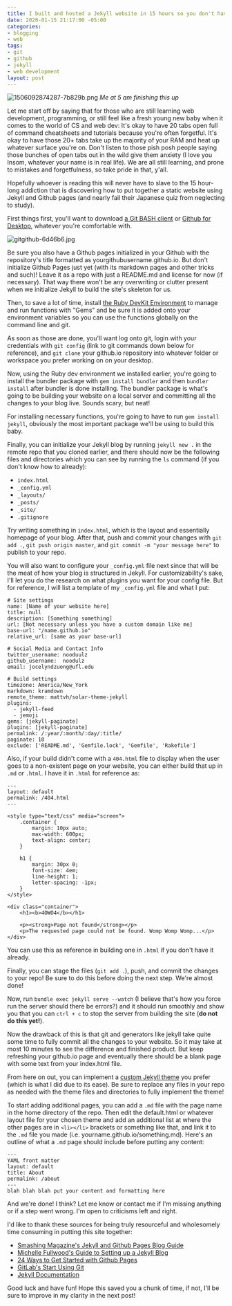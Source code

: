 ```yaml
---
title: I built and hosted a Jekyll website in 15 hours so you don't have to!
date: 2020-01-15 21:17:00 -05:00
categories:
- blogging
- web
tags:
- git
- github
- jekyll
- web development
layout: post
---
```


![1506092874287-7b829b.png](/uploads/1506092874287-7b829b.png)
*Me at 5 am finishing this up*

Let me start off by saying that for those who are still learning web development, programming, or still feel like a fresh young new baby when it comes to the world of CS and web dev: It's okay to have 20 tabs open full of command cheatsheets and tutorials because you're often forgetful. It's okay to have those 20+ tabs take up the majority of your RAM and heat up whatever surface you're on. Don't listen to those pish posh people saying those bunches of open tabs out in the wild give them anxiety (I love you Insom, whatever your name is in real life). We are all still learning, and prone to mistakes and forgetfulness, so take pride in that, y'all. 

Hopefully whoever is reading this will never have to slave to the 15 hour-long addiction that is discovering how to put together a static website using Jekyll and Github pages (and nearly fail their Japanese quiz from neglecting to study). 

First things first, you'll want to download [a Git BASH client](https://git-scm.com/downloads) or [Github for Desktop](https://desktop.github.com), whatever you're comfortable with. 

![gitgithub-6d46b6.jpg](/uploads/gitgithub-6d46b6.jpg)

Be sure you also have a Github pages initialized in your Github with the repository's title formatted as yourgithubusername.github.io. But don't initialize Github Pages just yet (with its markdown pages and other tricks and such)! Leave it as a repo with just a README.md and license for now (if necessary). That way there won't be any overwriting or clutter present when we initialize Jekyll to build the site's skeleton for us. 

Then, to save a lot of time, install [the Ruby DevKit Environment](https://rubyinstaller.org/downloads/) to manage and run functions with "Gems" and be sure it is added onto your environment variables so you can use the functions globally on the command line and git. 

As soon as those are done, you'll want log onto git, login with your credentials with `git config` (link to git commands down below for reference), and `git clone` your github.io repository into whatever folder or workspace you prefer working on on your desktop. 

Now, using the Ruby dev environment we installed earlier, you're going to install the bundler package with `gem install bundler` and then `bundler install` after bundler is done installing. The bundler package is what's going to be building your website on a local server and committing all the changes to your blog live. Sounds scary, but neat!

For installing necessary functions, you're going to have to run `gem install jekyll`, obviously the most important package we'll be using to build this baby. 

Finally, you can initialize your Jekyll blog by running `jekyll new .` in the remote repo that you cloned earlier, and there should now be the following files and directories which you can see by running the `ls` command (if you don't know how to already):

* `index.html`
* `_config.yml`
* `_layouts/`
* `_posts/`
* `_site/`
* `.gitignore`

Try writing something in `index.html`, which is the layout and essentially homepage of your blog. After that, push and commit your changes with `git add .`, `git push origin master`, and `git commit -m "your message here"` to publish to your repo. 

You will also want to configure your `_config.yml` file next since that will be the meat of how your blog is structured in Jekyll. For customizability's sake, I'll let you do the research on what plugins you want for your config file. But for reference, I will list a template of my `_config.yml` file and what I put: 

```
# Site settings
name: [Name of your website here]
title: null
description: [Something something]
url: [Not necessary unless you have a custom domain like me]
base-url: "/name.github.io"
relative_url: [same as your base-url]

# Social Media and Contact Info
twitter_username: nooduulz
github_username:  noodulz
email: jocelyndzuong@ufl.edu

# Build settings
timezone: America/New_York
markdown: kramdown
remote_theme: mattvh/solar-theme-jekyll
plugins:
  - jekyll-feed
  - jemoji
gems: [jekyll-paginate]
plugins: [jekyll-paginate]
permalink: /:year/:month/:day/:title/
paginate: 10
exclude: ['README.md', 'Gemfile.lock', 'Gemfile', 'Rakefile']
```

Also, if your build didn't come with a `404.html` file to display when the user goes to a non-existent page on your website, you can either build that up in `.md` or `.html`. I have it in `.html` for reference as:
```
---
layout: default
permalink: /404.html
---

<style type="text/css" media="screen">
    .container {
        margin: 10px auto;
        max-width: 600px;
        text-align: center;
    }

    h1 {
        margin: 30px 0;
        font-size: 4em;
        line-height: 1;
        letter-spacing: -1px;
    }
</style>

<div class="container">
    <h1><b>4OWO4</b></h1>

    <p><strong>Page not found</strong></p>
    <p>The requested page could not be found. Womp Womp Womp...</p>
</div>
```
You can use this as reference in building one in `.html` if you don't have it already.

Finally, you can stage the files (`git add .`), push, and commit the changes to your repo! Be sure to do this before doing the next step. We're almost done!

Now, run `bundle exec jekyll serve --watch` (I believe that's how you force run the server should there be errors?) and it should run smoothly and show you that you can `ctrl + c` to stop the server from building the site (**do not do this yet!**).

Now the drawback of this is that git and generators like jekyll take quite some time to fully commit all the changes to your website. So it may take at most 10 minutes to see the difference and finished product. But keep refreshing your github.io page and eventually there should be a blank page with some text from your index.html file. 

From here on out, you can implement a [custom Jekyll theme](http://jekyllthemes.org) you prefer (which is what I did due to its ease). Be sure to replace any files in your repo as needed with the theme files and directories to fully implement the theme! 

To start adding additional pages, you can add a `.md` file with the page name in the home directory of the repo. Then edit the default.html or whatever layout file for your chosen theme and add an additional list at where the other pages are in `<li></li>` brackets or something like that, and link it to the `.md` file you made (i.e. yourname.github.io/something.md). Here's an outline of what a `.md` page should include before putting any content:
```
---
YAML front matter
layout: default
title: About
permalink: /about
---
blah blah blah put your content and formatting here
```

And we're done! I think? Let me know or contact me if I'm missing anything or if a step went wrong. I'm open to criticisms left and right.
 
I'd like to thank these sources for being truly resourceful and wholesomely time consuming in putting this site together: 
* [Smashing Magazine's Jekyll and Github Pages Blog Guide](https://www.smashingmagazine.com/2014/08/build-blog-jekyll-github-pages/)
* [Michelle Fullwood's Guide to Setting up a Jekyll Blog](https://michelleful.github.io/code-blog//2014/02/28/setting-up-a-jekyll-blog-on-github-pages/)
* [24 Ways to Get Started with Github Pages](https://24ways.org/2013/get-started-with-github-pages/)
* [GitLab's Start Using Git](https://docs.gitlab.com/ee/gitlab-basics/start-using-git.html)
* [Jekyll Documentation](https://jekyllrb.com/docs/)

Good luck and have fun! Hope this saved you a chunk of time, if not, I'll be sure to improve in my clarity in the next post!
